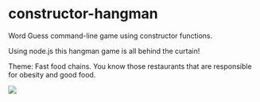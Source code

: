 # constructor-hangman
Word Guess command-line game using constructor functions.

Using node.js this hangman game is all behind the curtain!

Theme: Fast food chains. You know those restaurants that are responsible for obesity and good food. 

<img src="http://i68.tinypic.com/244p1mo.png">
